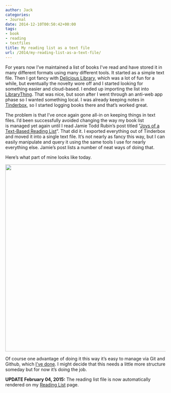 ```yaml
---
author: Jack
categories:
- Journal
date: 2014-12-10T00:50:42+00:00
tags:
- book
- reading
- textfiles
title: My reading list as a text file
url: /2014/my-reading-list-as-a-text-file/
---
```


For years now I’ve maintained a list of books I've read and have stored it in many different formats using many different tools. It started as a simple text file. Then I got fancy with [Delicious Library][1], which was a lot of fun for a while, but eventually the novelty wore off and I started looking for something easier and cloud-based. I ended up importing the list into [LibraryThing][2]. That was nice, but soon after I went through an anti-web app phase so I wanted something local. I was already keeping notes in [Tinderbox][3], so I started logging books there and that’s worked great.

The problem is that I’ve once again gone all-in on keeping things in text files. I’d been successfully avoided changing the way my book list is managed yet again until I read Jamie Todd Rubin’s post titled "[Joys of a Text-Based Reading List][4]”. That did it. I exported everything out of Tinderbox and moved it into a single text file. It’s not nearly as fancy this way, but I can easily manipulate and query it using the same tools I use for nearly everything else. Jamie’s post lists a number of neat ways of doing that.

Here’s what part of mine looks like today.

<img style="max-height: none; max-width: 100%;" src="/img/2014/12/2__vim.png" alt="" width="600" height="588" />

Of course one advantage of doing it this way it’s easy to manage via Git and Github, which [I’ve done][5]. I might decide that this needs a little more structure someday but for now it’s doing the job.

**UPDATE February 04, 2015:** The reading list file is now automatically rendered on my [Reading List][6] page.

 [1]: http://delicious-monster.com
 [2]: https://www.librarything.com
 [3]: http://www.eastgate.com/Tinderbox/
 [4]: http://www.jamierubin.net/2014/12/07/joys-of-a-text-based-reading-list/
 [5]: https://github.com/jackbaty/Books
 [6]: https://www.baty.net/reading-list/ "Reading List"